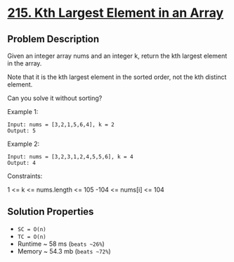 # [215. Kth Largest Element in an Array](https://leetcode.com/problems/kth-largest-element-in-an-array/description/)

## Problem Description

Given an integer array nums and an integer k, return the kth largest element in the array.

Note that it is the kth largest element in the sorted order, not the kth distinct element.

Can you solve it without sorting?



Example 1:
```
Input: nums = [3,2,1,5,6,4], k = 2
Output: 5
```

Example 2:
```
Input: nums = [3,2,3,1,2,4,5,5,6], k = 4
Output: 4
```

Constraints:

1 <= k <= nums.length <= 105
-104 <= nums[i] <= 104

## Solution Properties

* `SC = O(n)`
* `TC = O(n)`
* Runtime ~ 58 ms (`beats ~26%`)
* Memory ~ 54.3 mb (`beats ~72%`)